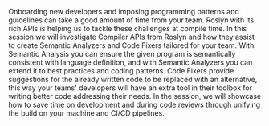 Onboarding new developers and imposing programming patterns and guidelines can take a good amount of time from your team. Roslyn with its rich APIs is helping us to tackle these challenges at compile time. In this session we will investigate Compiler APIs from Roslyn and how they assist to create Semantic Analyzers and Code Fixers tailored for your team. With Semantic Analysis you can ensure the given program is semantically consistent with language definition, and with Semantic Analyzers you can extend it to best practices and coding patterns. Code Fixers provide suggestions for the already written code to be replaced with an alternative, this way your teams' developers will have an extra tool in their toolbox for writing better code addressing their needs. In the session, we will showcase how to save time on development and during code reviews through unifying the build on your machine and CI/CD pipelines.

